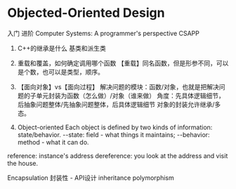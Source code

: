 # Objected-Oriented Design

入门 <head first java>
进阶 <effective java>
Computer Systems: A programmer's perspective CSAPP

1. C++的继承是什么
基类和派生类

2. 重载和覆盖，如何确定调用哪个函数
【重载】同名函数，但是形参不同，可以是个数，也可以是类型，顺序。

3. 【面向对象】vs【面向过程】
解决问题的模块：函数/对象，也就是把解决问题的子单元封装为函数（怎么做）/对象（谁来做）
角度：先具体逻辑细节，后抽象问题整体/先抽象问题整体，后具体逻辑细节
对象的封装允许继承/多态。

4. Object-oriented
Each object is defined by two kinds of information: state/behavior.
--state: field - what things it maintains;
--behavior: method - what it can do.

reference: instance's address
dereference: you look at the address and visit the house.


Encapsulation 封装性 - API设计
inheritance
polymorphism

